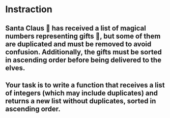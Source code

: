 # Instraction
## Santa Claus 🎅 has received a list of magical numbers representing gifts 🎁, but some of them are duplicated and must be removed to avoid confusion. Additionally, the gifts must be sorted in ascending order before being delivered to the elves.

## Your task is to write a function that receives a list of integers (which may include duplicates) and returns a new list without duplicates, sorted in ascending order.